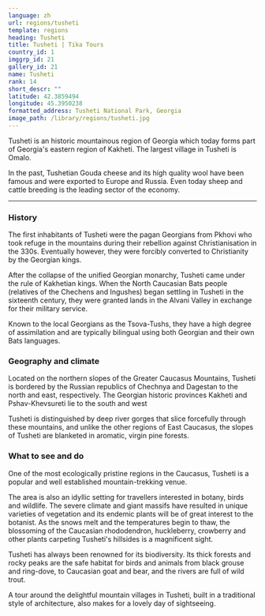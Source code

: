 ```yaml
---
language: zh
url: regions/tusheti
template: regions
heading: Tusheti
title: Tusheti | Tika Tours
country_id: 1
imggrp_id: 21
gallery_id: 21
name: Tusheti
rank: 14
short_descr: ""
latitude: 42.3859494
longitude: 45.3950238
formatted_address: Tusheti National Park, Georgia
image_path: /library/regions/tusheti.jpg
---
```

<div class="row content-row"><!-- 1180 (1)-->

</div>

<div class="row content-row"><!-- 1181 (2)-->
<div class="col-12 col-sm-6 col-md-6"><!-- 1572 -->

Tusheti is an historic mountainous region of Georgia which today forms part of Georgia's
eastern region of Kakheti. The largest village in Tusheti is Omalo.

</div>

<div class="col-12 col-sm-6 col-md-6"><!-- 1573 -->

In the past, Tushetian Gouda cheese and its high quality wool have been famous and
were exported to Europe and Russia. Even today sheep and cattle breeding is the
leading sector of the economy.

</div>

</div>

<div class="row content-row"><!-- 1182 (3)-->
<div class="col-12"><!-- 1574 -->

* * *

</div>

</div>

<div class="row content-row"><!-- 1183 (4)-->
<div class="col-12 col-sm-6 col-md-6"><!-- 1575 -->

### History


The first inhabitants of Tusheti were the pagan Georgians from Pkhovi who took refuge
in the mountains during their rebellion against Christianisation in the 330s. Eventually
however, they were forcibly converted to Christianity by the Georgian kings.

After the collapse of the unified Georgian monarchy, Tusheti came under the rule
of Kakhetian kings. When the North Caucasian Bats people (relatives of the Chechens
and Ingushes) began settling in Tusheti in the sixteenth century, they were granted
lands in the Alvani Valley in exchange for their military service.

Known to the local Georgians as the Tsova-Tushs, they have a high degree of assimilation
and are typically bilingual using both Georgian and their own Bats languages.

### Geography and climate


Located on the northern slopes of the Greater Caucasus Mountains, Tusheti is bordered
by the Russian republics of Chechnya and Dagestan to the north and east, respectively.
The Georgian historic provinces Kakheti and Pshav-Khevsureti lie to the south and
west

Tusheti is distinguished by deep river gorges that slice forcefully through these
mountains, and unlike the other regions of East Caucasus, the slopes of Tusheti
are blanketed in aromatic, virgin pine forests.

</div>

<div class="col-12 col-sm-6 col-md-6"><!-- 1576 -->

### What to see and do


One of the most ecologically pristine regions in the Caucasus, Tusheti is a popular
and well established mountain-trekking venue.

The area is also an idyllic setting for travellers interested in botany, birds and
wildlife. The severe climate and giant massifs have resulted in unique varieties
of vegetation and its endemic plants will be of great interest to the botanist.
As the snows melt and the temperatures begin to thaw, the blossoming of the Caucasian
rhododendron, huckleberry, crowberry and other plants carpeting Tusheti's hillsides
is a magnificent sight.

Tusheti has always been renowned for its biodiversity. Its thick forests and rocky
peaks are the safe habitat for birds and animals from black grouse and ring-dove,
to Caucasian goat and bear, and the rivers are full of wild trout.

A tour around the delightful mountain villages in Tusheti, built in a traditional
style of architecture, also makes for a lovely day of sightseeing.

</div>

</div>
